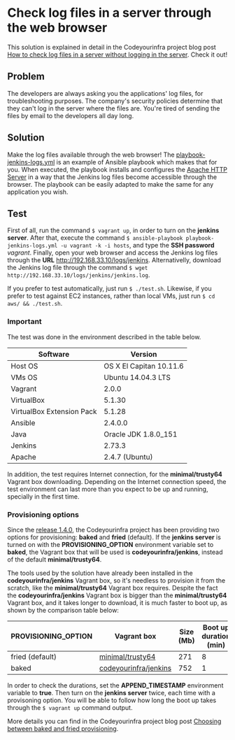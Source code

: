 # Check log files in a server through the web browser

This solution is explained in detail in the Codeyourinfra project blog post [How to check log files in a server without logging in the server](http://codeyourinfra.today/how-to-check-log-files-in-a-server-without-logging-in-the-server). Check it out!

## Problem

The developers are always asking you the applications' log files, for troubleshooting purposes. The company's security policies determine that they can't log in the server where the files are. You're tired of sending the files by email to the developers all day long.

## Solution

Make the log files available through the web browser! The [playbook-jenkins-logs.yml](playbook-jenkins-logs.yml) is an example of Ansible playbook which makes that for you. When executed, the playbook installs and configures the [Apache HTTP Server](https://httpd.apache.org) in a way that the Jenkins log files become accessible through the browser. The playbook can be easily adapted to make the same for any application you wish.

## Test

First of all, run the command `$ vagrant up`, in order to turn on the **jenkins server**. After that, execute the command `$ ansible-playbook playbook-jenkins-logs.yml -u vagrant -k -i hosts`, and type the **SSH password** *vagrant*. Finally, open your web browser and access the Jenkins log files through the **URL** http://192.168.33.10/logs/jenkins. Alternativelly, download the Jenkins log file through the command `$ wget http://192.168.33.10/logs/jenkins/jenkins.log`.

If you prefer to test automatically, just run `$ ./test.sh`. Likewise, if you prefer to test against EC2 instances, rather than local VMs, just run `$ cd aws/ && ./test.sh`.

### Important

The test was done in the environment described in the table below.

Software | Version
--- | -----
Host OS | OS X El Capitan 10.11.6
VMs OS | Ubuntu 14.04.3 LTS
Vagrant | 2.0.0
VirtualBox | 5.1.30
VirtualBox Extension Pack | 5.1.28
Ansible | 2.4.0.0
Java | Oracle JDK 1.8.0_151
Jenkins | 2.73.3
Apache | 2.4.7 (Ubuntu)

In addition, the test requires Internet connection, for the **minimal/trusty64** Vagrant box downloading. Depending on the Internet connection speed, the test environment can last more than you expect to be up and running, specially in the first time.

### Provisioning options

Since the [release 1.4.0](https://github.com/esign-consulting/codeyourinfra/releases/tag/1.4.0), the Codeyourinfra project has been providing two options for provisioning: **baked** and **fried** (default). If the **jenkins server** is turned on with the **PROVISIONING_OPTION** environment variable set to **baked**, the Vagrant box that will be used is **codeyourinfra/jenkins**, instead of the default **minimal/trusty64**.

The tools used by the solution have already been installed in the **codeyourinfra/jenkins** Vagrant box, so it's needless to provision it from the scratch, like the **minimal/trusty64** Vagrant box requires. Despite the fact the **codeyourinfra/jenkins** Vagrant box is bigger than the **minimal/trusty64** Vagrant box, and it takes longer to download, it is much faster to boot up, as shown by the comparison table below:

PROVISIONING_OPTION | Vagrant box | Size (Mb) | Boot up duration (min)
------------------- | ----------- | --------- | ----------------------
fried (default) | [minimal/trusty64](https://app.vagrantup.com/minimal/boxes/trusty64/versions/14.04.3) | 271 | 8
baked | [codeyourinfra/jenkins](https://app.vagrantup.com/codeyourinfra/boxes/jenkins/versions/1.0) | 752 | 1

In order to check the durations, set the **APPEND_TIMESTAMP** environment variable to **true**. Then turn on the **jenkins server** twice, each time with a provisoning option. You will be able to follow how long the boot up takes through the `$ vagrant up` command output.

More details you can find in the Codeyourinfra project blog post [Choosing between baked and fried provisioning](http://codeyourinfra.today/choosing-between-baked-and-fried-provisioning).
